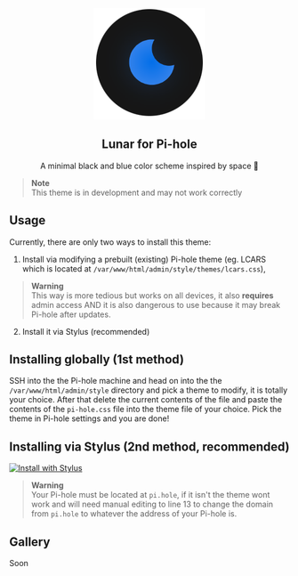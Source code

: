 <p align="center">
    <img src="https://github.com/lunar-theme/lunar-theme/raw/main/assets/icon-rounded.png" />
    <h2 align="center">Lunar for Pi-hole</h2>
</p>

<p align="center">A minimal black and blue color scheme inspired by space 🚀</p>

> **Note** \
> This theme is in development and may not work correctly

## Usage

Currently, there are only two ways to install this theme:

1. Install via modifying a prebuilt (existing) Pi-hole theme (eg. LCARS which is located at `/var/www/html/admin/style/themes/lcars.css`), 


> **Warning** \
> This way is more tedious but works on all devices, it also **requires** admin access AND it is also dangerous to use because it may break Pi-hole after updates.

2. Install it via Stylus (recommended)

## Installing globally (1st method)

SSH into the the Pi-hole machine and head on into the the `/var/www/html/admin/style` directory and pick a theme to modify, it is totally your choice. After that delete the current contents of the file and paste the contents of the `pi-hole.css` file into the theme file of your choice. Pick the theme in Pi-hole settings and you are done!

## Installing via Stylus (2nd method, recommended)

<a href="https://raw.githubusercontent.com/lunar-theme/pi-hole/main/pi-hole.user.css"><img src="https://img.shields.io/badge/Install%20with-Stylus-%233281ea" alt="Install with Stylus"/></a>

> **Warning** \
> Your Pi-hole must be located at `pi.hole`, if it isn't the theme wont work and will need manual editing to line 13 to change the domain from `pi.hole` to whatever the address of your Pi-hole is. 

## Gallery

Soon

